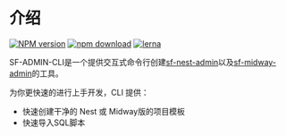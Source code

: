# 介绍

[![NPM version][npm-image]][npm-url]
[![npm download][download-image]][download-url]
[![lerna](https://img.shields.io/badge/maintained%20with-lerna-cc00ff.svg)](https://lerna.js.org/)

[npm-image]: https://img.shields.io/npm/v/@sfadminltd/cli.svg?style=flat-square
[npm-url]: https://npmjs.org/package/@sfadminltd/cli
[download-image]: https://img.shields.io/npm/dm/@sfadminltd/cli.svg?style=flat-square
[download-url]: https://npmjs.org/package/@sfadminltd/cli

SF-ADMIN-CLI是一个提供交互式命令行创建[sf-nest-admin](https://github.com/hackycy/sf-nest-admin)以及[sf-midway-admin](https://github.com/hackycy/sf-midway-admin)的工具。

为你更快速的进行上手开发，CLI 提供：

- 快速创建干净的 Nest 或 Midway版的项目模板
- 快速导入SQL脚本

